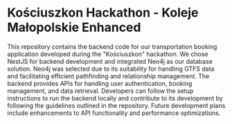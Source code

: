 # Kościuszkon Hackathon - Koleje Małopolskie Enhanced

This repository contains the backend code for our transportation booking application developed during the "Kościuszkon" hackathon. We chose NestJS for backend development and integrated Neo4j as our database solution. Neo4j was selected due to its suitability for handling GTFS data and facilitating efficient pathfinding and relationship management. The backend provides APIs for handling user authentication, booking management, and data retrieval. Developers can follow the setup instructions to run the backend locally and contribute to its development by following the guidelines outlined in the repository. Future development plans include enhancements to API functionality and performance optimizations.
